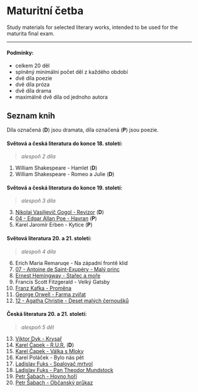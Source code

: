 # Maturitní četba
Study materials for selected literary works, intended to be used for the maturita final exam.

---
#### Podmínky:
- celkem 20 děl
- splněný minimální počet děl z každého období
- dvě díla poezie
- dvě díla próza
- dvě díla drama
- maximálně dvě díla od jednoho autora

## Seznam knih
Díla označená (**D**) jsou dramata, díla označená (**P**) jsou poezie.

#### Světová a česká literatura do konce 18. století:
> *alespoň 2 díla*
1. William Shakespeare - Hamlet (**D**)
2. William Shakespeare - Romeo a Julie (**D**)

#### Světová a česká literatura do konce 19. století:
> *alespoň 3 díla*
3. [Nikolaj Vasiljevič Gogol - Revizor](Knihy/03%20-%20Nikolaj%20Vasiljevič%20Gogol%20-%20Revizor.md) (**D**)
4. [04 - Edgar Allan Poe - Havran](Knihy/04%20-%20Edgar%20Allan%20Poe%20-%20Havran.md) (**P**)
5. Karel Jaromír Erben - Kytice (**P**)

#### Světová literatura 20. a 21. století:
> *alespoň 4 díla*
6. Erich Maria Remaruqe - Na západní frontě klid 
7. [07 - Antoine de Saint-Exupéry - Malý princ](Knihy/07%20-%20Antoine%20de%20Saint-Exupéry%20-%20Malý%20princ.md)
8. [Ernest Hemingway - Stařec a moře](Knihy/08%20-%20Ernest%20Hemingway%20-%20Stařec%20a%20moře.md)
9. Francis Scott Fitzgerald - Velký Gatsby
10. [Franz Kafka - Proměna](Knihy/10%20-%20Franz%20Kafka%20-%20Proměna.md)
11. [George Orwell - Farma zvířat](Knihy/11%20-%20George%20Orwell%20-%20Farma%20zvířat.md)
12. [12 - Agatha Christie - Deset malých černoušků](Knihy/12%20-%20Agatha%20Christie%20-%20Deset%20malých%20černoušků.md)

#### Česká literatura 20. a 21. století:
> *alespoň 5 děl*
13. [Viktor Dyk - Krysař](Knihy/13%20-%20Viktor%20Dyk%20-%20Krysař.md)
14. [Karel Čapek - R.U.R.](Knihy/14%20-%20Karel%20Čapek%20-%20R.U.R..md) (**D**)
15. [Karel Čapek - Válka s Mloky](Knihy/15%20-%20Karel%20Čapek%20-%20Válka%20s%20Mloky.md)
16. Karel Poláček - Bylo nás pět
17. [Ladislav Fuks - Spalovač mrtvol](Knihy/17%20-%20Ladislav%20Fuks%20-%20Spalovač%20mrtvol.md)
18. [Ladislav Fuks - Pan Theodor Mundstock](Knihy/18%20-%20Ladislav%20Fuks%20-%20Pan%20Theodor%20Mundstock.md)
19. [Petr Šabach - Hovno hoří](Knihy/19%20-%20Petr%20Šabach%20-%20Hovno%20hoří.md)
20. [Petr Šabach - Občanský průkaz](Knihy/20%20-%20Petr%20Šabach%20-%20Občanský%20průkaz.md)
